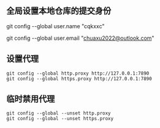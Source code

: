 ## 全局设置本地仓库的提交身份

git config --global user.name "cqkxxc" 

git config --global user.email "chuaxu2022@outlook.com"

## 设置代理

```
git config --global http.proxy http://127.0.0.1:7890 
git config --global https.proxy http://127.0.0.1:7890
```

## 临时禁用代理

```
git config --global --unset http.proxy 
git config --global --unset https.proxy
```


